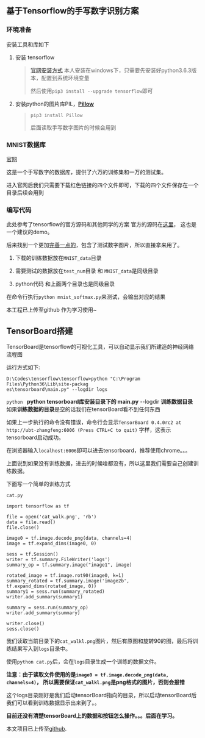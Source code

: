 ## 基于Tensorflow的手写数字识别方案

### 环境准备
安装工具和库如下
1. 安装 tensorflow 
    >[官网安装方式](https://www.tensorflow.org/install/install_windows)
    >本人安装在windows下，只需要先安装好python3.6.3版本，配置到系统环境变量
    >
    >然后使用`pip3 install --upgrade tensorflow`即可
    >
2. 安装python的图片库PIL，[**Pillow**](https://github.com/python-pillow/Pillow)
    >`pip3 install Pillow`
    >
    >后面读取手写数字图片的时候会用到
    >

### MNIST数据库

[官网](http://yann.lecun.com/exdb/mnist/)

这是一个手写数字的数据库，提供了六万的训练集和一万的测试集。

进入官网后我们只需要下载红色链接的四个文件即可，下载的四个文件保存在一个目录后续会用到

### 编写代码
此处参考了tensorflow的官方源码和其他同学的方案
官方的源码在[这里](https://github.com/tensorflow/tensorflow/tree/master/tensorflow/examples/tutorials/mnist)， 这也是一个建议的demo。

后来找到一个更加[完善一点的](https://github.com/wlmnzf/tensorflow-train)，包含了测试数字图片，所以直接拿来用了。

1. 下载的训练数据放在`MNIST_data`目录

2. 需要测试的数据放在`test_num`目录 和 `MNIST_data`是同级目录

3. python代码 和上面两个目录也是同级目录

在命令行执行`python mnist_softmax.py`来测试，会输出对应的结果

本工程已上传至github 作为学习使用~



## TensorBoard搭建

TensorBoard是tensorflow的可视化工具，可以自动显示我们所建造的神经网络流程图

运行方式如下:

```
D:\Codes\tensorflow\tensorflow>python "C:\Program Files\Python36\Lib\site-packag
es\tensorboard\main.py" --logdir logs
```

`python ` **python tensorboard库安装目录下的 main.py**  --logdir  **训练数据目录**
如果**训练数据的目录**是空的话我们在tensorBoard看不到任何东西

如果上一步执行的命令没有错误，命令行会显示`TensorBoard 0.4.0rc2 at http://ubt-zhangfeng:6006 (Press CTRL+C to quit)` 字样，这表示tensorboard启动成功。

在浏览器输入`localhost:6006`即可以进去tensorboard，推荐使用chrome。。。

上面说到如果没有训练数据，进去的时候啥都没有，所以这里我们需要自己创建训练数据。

下面写一个简单的训练方式

`cat.py`

```
import tensorflow as tf

file = open('cat_walk.png', 'rb')
data = file.read()
file.close()

image0 = tf.image.decode_png(data, channels=4)
image = tf.expand_dims(image0, 0)

sess = tf.Session()
writer = tf.summary.FileWriter('logs')
summary_op = tf.summary.image("image1", image)

rotated_image = tf.image.rot90(image0, k=1)
summary_rotated = tf.summary.image('image2b', tf.expand_dims(rotated_image, 0))
summary1 = sess.run(summary_rotated)
writer.add_summary(summary1)

summary = sess.run(summary_op)
writer.add_summary(summary)

writer.close()
sess.close()
```

我们读取当前目录下的`cat_walkl.png`图片，然后有原图和旋转90的图，最后将训练结果写入到`logs`目录中。

使用`python cat.py`后，会在`logs`目录生成一个训练的数据文件。 

**注意：由于读取文件使用的是`image0 = tf.image.decode_png(data, channels=4)`， 所以需要保证`cat_walkl.png`是png格式的图片，否则会报错**



这个logs目录刚好是我们启动tensorBoard指向的目录，所以启动tensorBoard后我们可以看到训练数据显示出来到了。。



**目前还没有清楚tensorBoard上的数据和按钮怎么操作。。。后面在学习。**



本文项目已上传至[github](https://github.com/fangler/tensorflow_demo).



